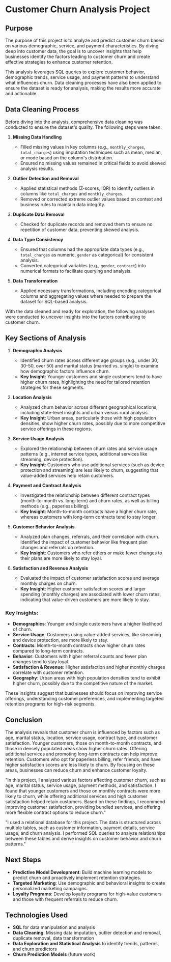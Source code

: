 
# Customer Churn Analysis Project

## Purpose

The purpose of this project is to analyze and predict customer churn based on various demographic, service, and payment characteristics. By diving deep into customer data, the goal is to uncover insights that help businesses identify the factors leading to customer churn and create effective strategies to enhance customer retention. 

This analysis leverages SQL queries to explore customer behavior, demographic trends, service usage, and payment patterns to understand what influences churn. Data cleaning processes have also been applied to ensure the dataset is ready for analysis, making the results more accurate and actionable.

## Data Cleaning Process

Before diving into the analysis, comprehensive data cleaning was conducted to ensure the dataset's quality. The following steps were taken:

1. **Missing Data Handling**
   - Filled missing values in key columns (e.g., `monthly_charges`, `total_charges`) using imputation techniques such as mean, median, or mode based on the column's distribution.
   - Ensured no missing values remained in critical fields to avoid skewed analysis results.

2. **Outlier Detection and Removal**
   - Applied statistical methods (Z-scores, IQR) to identify outliers in columns like `total_charges` and `monthly_charges`.
   - Removed or corrected extreme outlier values based on context and business rules to maintain data integrity.

3. **Duplicate Data Removal**
   - Checked for duplicate records and removed them to ensure no repetition of customer data, preventing skewed analysis.

4. **Data Type Consistency**
   - Ensured that columns had the appropriate data types (e.g., `total_charges` as numeric, `gender` as categorical) for consistent analysis.
   - Converted categorical variables (e.g., `gender`, `contract`) into numerical formats to facilitate querying and analysis.

5. **Data Transformation**
   - Applied necessary transformations, including encoding categorical columns and aggregating values where needed to prepare the dataset for SQL-based analysis.

With the data cleaned and ready for exploration, the following analyses were conducted to uncover insights into the factors contributing to customer churn.

## Key Sections of Analysis

1. **Demographic Analysis**
   - Identified churn rates across different age groups (e.g., under 30, 30-50, over 50) and marital status (married vs. single) to examine how demographic factors influence churn.
   - **Key Insight**: Younger customers and single customers tend to have higher churn rates, highlighting the need for tailored retention strategies for these segments.

2. **Location Analysis**
   - Analyzed churn behavior across different geographical locations, including state-level insights and urban versus rural analysis.
   - **Key Insight**: Urban areas, particularly those with high population densities, show higher churn rates, possibly due to more competitive service offerings in these regions.

3. **Service Usage Analysis**
   - Explored the relationship between churn rates and service usage patterns (e.g., internet service types, additional services like streaming, device protection).
   - **Key Insight**: Customers who use additional services (such as device protection and streaming) are less likely to churn, suggesting that value-added services help retain customers.

4. **Payment and Contract Analysis**
   - Investigated the relationship between different contract types (month-to-month vs. long-term) and churn rates, as well as billing methods (e.g., paperless billing).
   - **Key Insight**: Month-to-month contracts have a higher churn rate, whereas customers with long-term contracts tend to stay longer.

5. **Customer Behavior Analysis**
   - Analyzed plan changes, referrals, and their correlation with churn. Identified the impact of customer behavior like frequent plan changes and referrals on retention.
   - **Key Insight**: Customers who refer others or make fewer changes to their plans are more likely to stay loyal.

6. **Satisfaction and Revenue Analysis**
   - Evaluated the impact of customer satisfaction scores and average monthly charges on churn.
   - **Key Insight**: Higher customer satisfaction scores and larger spending (monthly charges) are associated with lower churn rates, indicating that value-driven customers are more likely to stay.
 

### Key Insights:

- **Demographics**: Younger and single customers have a higher likelihood of churn.
- **Service Usage**: Customers using value-added services, like streaming and device protection, are more likely to stay.
- **Contracts**: Month-to-month contracts show higher churn rates compared to long-term contracts.
- **Behavior**: Customers with higher referral counts and fewer plan changes tend to stay loyal.
- **Satisfaction & Revenue**: Higher satisfaction and higher monthly charges correlate with customer retention.
- **Geography**: Urban areas with high population densities tend to exhibit higher churn, possibly due to the competitive nature of the market.

These insights suggest that businesses should focus on improving service offerings, understanding customer preferences, and implementing targeted retention programs for high-risk segments.


## Conclusion

The analysis reveals that customer churn is influenced by factors such as age, marital status, location, service usage, contract type, and customer satisfaction. Younger customers, those on month-to-month contracts, and those in densely populated areas show higher churn rates. Offering additional services and promoting long-term contracts can help improve retention. Customers who opt for paperless billing, refer friends, and have higher satisfaction scores are less likely to churn. By focusing on these areas, businesses can reduce churn and enhance customer loyalty.



"In this project, I analyzed various factors affecting customer churn, such as age, marital status, service usage, payment methods, and satisfaction. I found that younger customers and those on monthly contracts were more likely to churn, while offering additional services and high customer satisfaction helped retain customers. Based on these findings, I recommend improving customer satisfaction, providing bundled services, and offering more flexible contract options to reduce churn."


"I used a relational database for this project. The data is structured across multiple tables, such as customer information, payment details, service usage, and churn analysis. I performed SQL queries to analyze relationships between these tables and derive insights on customer behavior and churn patterns."

## Next Steps

- **Predictive Model Development**: Build machine learning models to predict churn and proactively implement retention strategies.
- **Targeted Marketing**: Use demographic and behavioral insights to create personalized marketing campaigns.
- **Loyalty Programs**: Develop loyalty programs for high-value customers and those with frequent referrals to reduce churn.

## Technologies Used

- **SQL** for data manipulation and analysis
- **Data Cleaning**: Missing data imputation, outlier detection and removal, duplicate removal, data transformation
- **Data Exploration and Statistical Analysis** to identify trends, patterns, and churn predictors
- **Churn Prediction Models** (future work)


 
 
